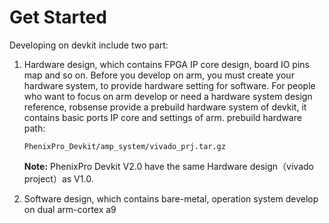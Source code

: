 # Get Started

Developing on devkit include two part:

1. Hardware design, which contains FPGA IP core design, board IO pins map and so on. Before you develop on arm, you must create your hardware system, to provide hardware setting for software. For people who want to focus on arm develop or need a hardware system design reference, robsense provide a prebuild hardware system of devkit, it contains basic ports IP core and settings of arm. prebuild hardware path:

   ```text
   PhenixPro_Devkit/amp_system/vivado_prj.tar.gz
   ```

   **Note:** PhenixPro Devkit V2.0 have the same Hardware design（vivado project）as V1.0.

2. Software design, which contains bare-metal, operation system develop on dual arm-cortex a9

